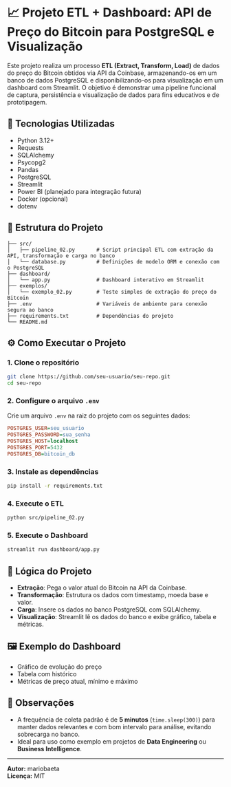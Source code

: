 # 📈 Projeto ETL + Dashboard: API de Preço do Bitcoin para PostgreSQL e Visualização

Este projeto realiza um processo **ETL (Extract, Transform, Load)** de dados do preço do Bitcoin obtidos via API da Coinbase, armazenando-os em um banco de dados PostgreSQL e disponibilizando-os para visualização em um dashboard com Streamlit. O objetivo é demonstrar uma pipeline funcional de captura, persistência e visualização de dados para fins educativos e de prototipagem.

## 🔧 Tecnologias Utilizadas

- Python 3.12+
- Requests
- SQLAlchemy
- Psycopg2
- Pandas
- PostgreSQL
- Streamlit
- Power BI (planejado para integração futura)
- Docker (opcional)
- dotenv

## 📁 Estrutura do Projeto

```
├── src/
│   ├── pipeline_02.py       # Script principal ETL com extração da API, transformação e carga no banco
│   └── database.py          # Definições de modelo ORM e conexão com o PostgreSQL
├── dashboard/
│   └── app.py               # Dashboard interativo em Streamlit
├── exemplos/
│   └── exemplo_02.py        # Teste simples de extração do preço do Bitcoin
├── .env                     # Variáveis de ambiente para conexão segura ao banco
├── requirements.txt         # Dependências do projeto
└── README.md
```

## ⚙️ Como Executar o Projeto

### 1. Clone o repositório

```bash
git clone https://github.com/seu-usuario/seu-repo.git
cd seu-repo
```

### 2. Configure o arquivo `.env`

Crie um arquivo `.env` na raiz do projeto com os seguintes dados:

```ini
POSTGRES_USER=seu_usuario
POSTGRES_PASSWORD=sua_senha
POSTGRES_HOST=localhost
POSTGRES_PORT=5432
POSTGRES_DB=bitcoin_db
```

### 3. Instale as dependências

```bash
pip install -r requirements.txt
```

### 4. Execute o ETL

```bash
python src/pipeline_02.py
```

### 5. Execute o Dashboard

```bash
streamlit run dashboard/app.py
```

## 🧠 Lógica do Projeto

- **Extração**: Pega o valor atual do Bitcoin na API da Coinbase.
- **Transformação**: Estrutura os dados com timestamp, moeda base e valor.
- **Carga**: Insere os dados no banco PostgreSQL com SQLAlchemy.
- **Visualização**: Streamlit lê os dados do banco e exibe gráfico, tabela e métricas.

## 🖼️ Exemplo do Dashboard

- Gráfico de evolução do preço
- Tabela com histórico
- Métricas de preço atual, mínimo e máximo

## 📌 Observações

- A frequência de coleta padrão é de **5 minutos** (`time.sleep(300)`) para manter dados relevantes e com bom intervalo para análise, evitando sobrecarga no banco.
- Ideal para uso como exemplo em projetos de **Data Engineering** ou **Business Intelligence**.

---

**Autor:** mariobaeta  
**Licença:** MIT
